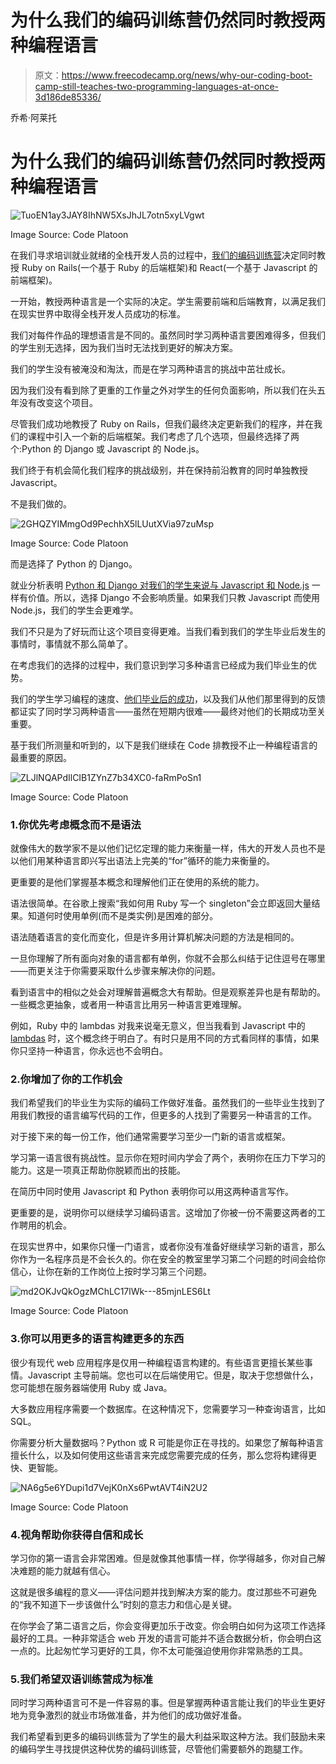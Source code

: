 # 为什么我们的编码训练营仍然同时教授两种编程语言

> 原文：<https://www.freecodecamp.org/news/why-our-coding-boot-camp-still-teaches-two-programming-languages-at-once-3d186de85336/>

乔希·阿莱托

# 为什么我们的编码训练营仍然同时教授两种编程语言

![TuoEN1ay3JAY8IhNW5XsJhJL7otn5xyLVgwt](img/8422dd06bbc5eaa31961d71bd0b67fdd.png)

Image Source: Code Platoon

在我们寻求培训就业就绪的全栈开发人员的过程中，[我们的编码训练营](https://www.codeplatoon.org/)决定同时教授 Ruby on Rails(一个基于 Ruby 的后端框架)和 React(一个基于 Javascript 的前端框架)。

一开始，教授两种语言是一个实际的决定。学生需要前端和后端教育，以满足我们在现实世界中取得全栈开发人员成功的标准。

我们对每件作品的理想语言是不同的。虽然同时学习两种语言要困难得多，但我们的学生别无选择，因为我们当时无法找到更好的解决方案。

我们的学生没有被淹没和淘汰，而是在学习两种语言的挑战中茁壮成长。

因为我们没有看到除了更重的工作量之外对学生的任何负面影响，所以我们在头五年没有改变这个项目。

尽管我们成功地教授了 Ruby on Rails，但我们最终决定更新我们的程序，并在我们的课程中引入一个新的后端框架。我们考虑了几个选项，但最终选择了两个:Python 的 Django 或 Javascript 的 Node.js。

我们终于有机会简化我们程序的挑战级别，并在保持前沿教育的同时单独教授 Javascript。

不是我们做的。

![2GHQZYIMmgOd9PechhX5lLUutXVia97zuMsp](img/70135a301568508e30677f9c86f6777e.png)

Image Source: Code Platoon

而是选择了 Python 的 Django。

就业分析表明 [Python 和 Django 对我们的学生来说与 Javascript 和 Node.js](https://www.codeplatoon.org/the-best-paying-and-most-in-demand-programming-languages-in-2018/) 一样有价值。所以，选择 Django 不会影响质量。如果我们只教 Javascript 而使用 Node.js，我们的学生会更难学。

我们不只是为了好玩而让这个项目变得更难。当我们看到我们的学生毕业后发生的事情时，事情就不那么简单了。

在考虑我们的选择的过程中，我们意识到学习多种语言已经成为我们毕业生的优势。

我们的学生学习编程的速度、[他们毕业后的成功](https://www.codeplatoon.org/code-platoon-graduate-outcomes-report-august-2018/)，以及我们从他们那里得到的反馈都证实了同时学习两种语言——虽然在短期内很难——最终对他们的长期成功至关重要。

基于我们所测量和听到的，以下是我们继续在 Code 排教授不止一种编程语言的最重要的原因。

![ZLJlNQAPdIlCIB1ZYnZ7b34XC0-faRmPoSn1](img/930a739f9669d997d8d975c0dc896313.png)

Image Source: Code Platoon

### 1.你优先考虑概念而不是语法

就像伟大的数学家不是以他们记忆定理的能力来衡量一样，伟大的开发人员也不是以他们用某种语言即兴写出语法上完美的“for”循环的能力来衡量的。

更重要的是他们掌握基本概念和理解他们正在使用的系统的能力。

语法很简单。在谷歌上搜索“我如何用 Ruby 写一个 singleton”会立即返回大量结果。知道何时使用单例(而不是类实例)是困难的部分。

语法随着语言的变化而变化，但是许多用计算机解决问题的方法是相同的。

一旦你理解了所有面向对象的语言都有单例，你就不会那么纠结于记住逗号在哪里——而更关注于你需要采取什么步骤来解决你的问题。

看到语言中的相似之处会对理解普遍概念大有帮助。但是观察差异也是有帮助的。一些概念更抽象，或者用一种语言比用另一种语言更难理解。

例如，Ruby 中的 lambdas 对我来说毫无意义，但当我看到 Javascript 中的 [lambdas](https://gist.github.com/ericelliott/414be9be82128443f6df) 时，这个概念终于明白了。有时只是用不同的方式看同样的事情，如果你只坚持一种语言，你永远也不会明白。

### 2.你增加了你的工作机会

我们希望我们的毕业生为实际的编码工作做好准备。虽然我们的一些毕业生找到了用我们教授的语言编写代码的工作，但更多的人找到了需要另一种语言的工作。

对于接下来的每一份工作，他们通常需要学习至少一门新的语言或框架。

学习第一语言很有挑战性。显示你在短时间内学会了两个，表明你在压力下学习的能力。这是一项真正帮助你脱颖而出的技能。

在简历中同时使用 Javascript 和 Python 表明你可以用这两种语言写作。

更重要的是，说明你可以继续学习编码语言。这增加了你被一份不需要这两者的工作聘用的机会。

在现实世界中，如果你只懂一门语言，或者你没有准备好继续学习新的语言，那么你作为一名程序员是不会长久的。你在安全的教室里学习第二个问题的时间会给你信心，让你在新的工作岗位上按时学习第三个问题。

![md2OKJvQkOgzMChLC17lWk---85mjnLES6Lt](img/eb55163d2c95cc8633df13049a59a29f.png)

Image Source: Code Platoon

### 3.你可以用更多的语言构建更多的东西

很少有现代 web 应用程序是仅用一种编程语言构建的。有些语言更擅长某些事情。Javascript 主导前端。您也可以在后端使用它。但是，取决于您想做什么，您可能想在服务器端使用 Ruby 或 Java。

大多数应用程序需要一个数据库。在这种情况下，您需要学习一种查询语言，比如 SQL。

你需要分析大量数据吗？Python 或 R 可能是你正在寻找的。如果您了解每种语言擅长什么，以及如何使用这些语言来完成您需要完成的任务，那么您将构建得更快、更智能。

![NA6g5e6YDupi1d7VejK0nXs6PwtAVT4iN2U2](img/a0f27f8e32fcd1eee964c1965fbb3317.png)

Image Source: Code Platoon

### 4.视角帮助你获得自信和成长

学习你的第一语言会非常困难。但是就像其他事情一样，你学得越多，你对自己解决难题的能力就越有信心。

这就是很多编程的意义——评估问题并找到解决方案的能力。度过那些不可避免的“我不知道下一步该做什么”时刻的意志力和信心是关键。

在你学会了第二语言之后，你会变得更加乐于改变。你会明白如何为这项工作选择最好的工具。一种非常适合 web 开发的语言可能并不适合数据分析，你会明白这一点的。比起匆忙学习更好的工具，你不太可能强迫使用你非常熟悉的工具。

### 5.我们希望双语训练营成为标准

同时学习两种语言可不是一件容易的事。但是掌握两种语言能让我们的毕业生更好地为竞争激烈的就业市场做准备，并为他们的成功做好准备。

我们希望看到更多的编码训练营为了学生的最大利益采取这种方法。我们鼓励未来的编码学生寻找提供这种优势的编码训练营，尽管他们需要额外的跑腿工作。
